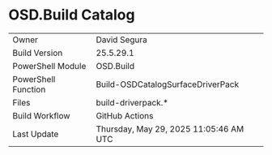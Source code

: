 ﻿# OSD.Build Catalog

| | |
|-|-|
| Owner | David Segura |
| Build Version | 25.5.29.1 |
| PowerShell Module | OSD.Build |
| PowerShell Function | Build-OSDCatalogSurfaceDriverPack |
| Files | build-driverpack.* |
| Build Workflow | GitHub Actions |
| Last Update | Thursday, May 29, 2025 11:05:46 AM UTC |
